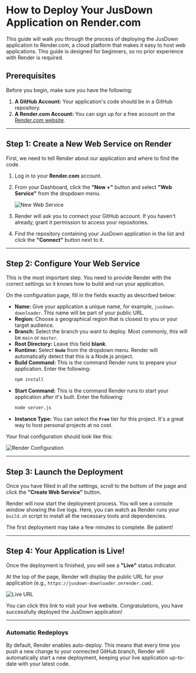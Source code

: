 # How to Deploy Your JusDown Application on Render.com

This guide will walk you through the process of deploying the JusDown application to Render.com, a cloud platform that makes it easy to host web applications. This guide is designed for beginners, so no prior experience with Render is required.

## Prerequisites

Before you begin, make sure you have the following:
1.  **A GitHub Account:** Your application's code should be in a GitHub repository.
2.  **A Render.com Account:** You can sign up for a free account on the [Render.com website](https://render.com/).

---

## Step 1: Create a New Web Service on Render

First, we need to tell Render about our application and where to find the code.

1.  Log in to your **Render.com** account.
2.  From your Dashboard, click the **"New +"** button and select **"Web Service"** from the dropdown menu.

    ![New Web Service](httpss://i.imgur.com/3Z3B8yJ.png)

3.  Render will ask you to connect your GitHub account. If you haven't already, grant it permission to access your repositories.
4.  Find the repository containing your JusDown application in the list and click the **"Connect"** button next to it.

---

## Step 2: Configure Your Web Service

This is the most important step. You need to provide Render with the correct settings so it knows how to build and run your application.

On the configuration page, fill in the fields exactly as described below:

*   **Name:** Give your application a unique name, for example, `jusdown-downloader`. This name will be part of your public URL.
*   **Region:** Choose a geographical region that is closest to you or your target audience.
*   **Branch:** Select the branch you want to deploy. Most commonly, this will be `main` or `master`.
*   **Root Directory:** Leave this field **blank**.
*   **Runtime:** Select **`Node`** from the dropdown menu. Render will automatically detect that this is a Node.js project.
*   **Build Command:** This is the command Render runs to prepare your application. Enter the following:
    ```bash
    npm install
    ```
*   **Start Command:** This is the command Render runs to start your application after it's built. Enter the following:
    ```bash
    node server.js
    ```
*   **Instance Type:** You can select the **`Free`** tier for this project. It's a great way to host personal projects at no cost.

Your final configuration should look like this:

![Render Configuration](httpss://i.imgur.com/0sK8t0D.png)

---

## Step 3: Launch the Deployment

Once you have filled in all the settings, scroll to the bottom of the page and click the **"Create Web Service"** button.

Render will now start the deployment process. You will see a console window showing the live logs. Here, you can watch as Render runs your `build.sh` script to install all the necessary tools and dependencies.

The first deployment may take a few minutes to complete. Be patient!

---

## Step 4: Your Application is Live!

Once the deployment is finished, you will see a **"Live"** status indicator.

At the top of the page, Render will display the public URL for your application (e.g., `https://jusdown-downloader.onrender.com`).

![Live URL](httpss://i.imgur.com/7sL4t1E.png)

You can click this link to visit your live website. Congratulations, you have successfully deployed the JusDown application!

---

### Automatic Redeploys

By default, Render enables auto-deploy. This means that every time you push a new change to your connected GitHub branch, Render will automatically start a new deployment, keeping your live application up-to-date with your latest code.
